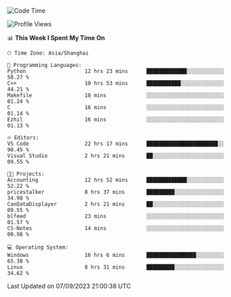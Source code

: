 <!--START_SECTION:waka-->
![Code Time](http://img.shields.io/badge/Code%20Time-1%2C236%20hrs%2030%20mins-blue)

![Profile Views](http://img.shields.io/badge/Profile%20Views-0-blue)

📊 **This Week I Spent My Time On** 

```text
🕑︎ Time Zone: Asia/Shanghai

💬 Programming Languages: 
Python                   12 hrs 23 mins      █████████████░░░░░░░░░░░░   50.27 % 
C++                      10 hrs 53 mins      ███████████░░░░░░░░░░░░░░   44.21 % 
Makefile                 18 mins             ░░░░░░░░░░░░░░░░░░░░░░░░░   01.24 % 
C                        16 mins             ░░░░░░░░░░░░░░░░░░░░░░░░░   01.14 % 
Ezhil                    16 mins             ░░░░░░░░░░░░░░░░░░░░░░░░░   01.13 % 

🔥 Editors: 
VS Code                  22 hrs 17 mins      ███████████████████████░░   90.45 % 
Visual Studio            2 hrs 21 mins       ██░░░░░░░░░░░░░░░░░░░░░░░   09.55 % 

🐱‍💻 Projects: 
Accounting               12 hrs 52 mins      █████████████░░░░░░░░░░░░   52.22 % 
pricestalker             8 hrs 37 mins       █████████░░░░░░░░░░░░░░░░   34.98 % 
CanDataDisplayer         2 hrs 21 mins       ██░░░░░░░░░░░░░░░░░░░░░░░   09.55 % 
blfeed                   23 mins             ░░░░░░░░░░░░░░░░░░░░░░░░░   01.57 % 
CS-Notes                 14 mins             ░░░░░░░░░░░░░░░░░░░░░░░░░   00.98 % 

💻 Operating System: 
Windows                  16 hrs 6 mins       ████████████████░░░░░░░░░   65.38 % 
Linux                    8 hrs 31 mins       █████████░░░░░░░░░░░░░░░░   34.62 % 
```


 Last Updated on 07/09/2023 21:00:38 UTC
<!--END_SECTION:waka-->